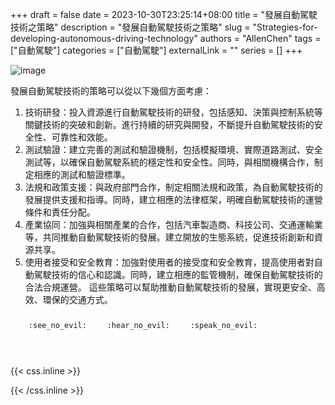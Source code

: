 +++ 
draft = false
date = 2023-10-30T23:25:14+08:00
title = "發展自動駕駛技術之策略"
description = "發展自動駕駛技術之策略"
slug = "Strategies-for-developing-autonomous-driving-technology"
authors = "AllenChen"
tags = ["自動駕駛"]
categories = ["自動駕駛"]
externalLink = ""
series = []
+++

![image](/images/post/A-rabbit-with-big-blue-eyes-reads-a-book-on-a-autonomous-car-with-Van-Gogh-style.jpeg)

發展自動駕駛技術的策略可以從以下幾個方面考慮：
1. 技術研發：投入資源進行自動駕駛技術的研發，包括感知、決策與控制系統等關鍵技術的突破和創新。進行持續的研究與開發，不斷提升自動駕駛技術的安全性、可靠性和效能。
2. 測試驗證：建立完善的測試和驗證機制，包括模擬環境、實際道路測試、安全測試等，以確保自動駕駛系統的穩定性和安全性。同時，與相關機構合作，制定相應的測試和驗證標準。
3. 法規和政策支援：與政府部門合作，制定相關法規和政策，為自動駕駛技術的發展提供支援和指導。同時，建立相應的法律框架，明確自動駕駛技術的運營條件和責任分配。
4. 產業協同：加強與相關產業的合作，包括汽車製造商、科技公司、交通運輸業等，共同推動自動駕駛技術的發展。建立開放的生態系統，促進技術創新和資源共享。
5. 使用者接受和安全教育：加強對使用者的接受度和安全教育，提高使用者對自動駕駛技術的信心和認識。同時，建立相應的監管機制，確保自動駕駛技術的合法合規運營。
這些策略可以幫助推動自動駕駛技術的發展，實現更安全、高效、環保的交通方式。

<p><span class="nowrap"><span class="emojify">🙈</span> <code>:see_no_evil:</code></span>  <span class="nowrap"><span class="emojify">🙉</span> <code>:hear_no_evil:</code></span>  <span class="nowrap"><span class="emojify">🙊</span> <code>:speak_no_evil:</code></span></p>
<br>
    

{{< css.inline >}}
<style>
.emojify {
	font-family: Apple Color Emoji, Segoe UI Emoji, NotoColorEmoji, Segoe UI Symbol, Android Emoji, EmojiSymbols;
	font-size: 2rem;
	vertical-align: middle;
}
@media screen and (max-width:650px) {
  .nowrap {
    display: block;
    margin: 25px 0;
  }
}
</style>
{{< /css.inline >}}
